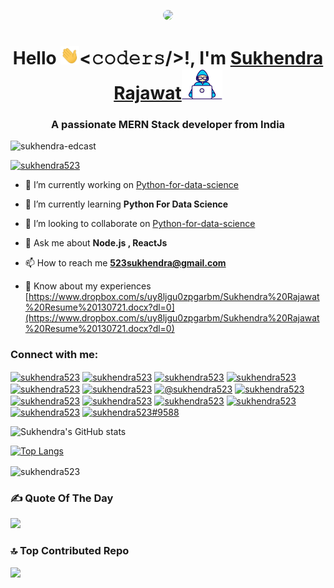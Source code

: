 <p align="center">
  <kbd>
<img src="https://avatars.githubusercontent.com/u/44740202?s=400&v=4" width="200px" style="max-width:100%;border-radius:50%;">
  </kbd>
</p>
<h1 align="center">Hello <img src="https://raw.githubusercontent.com/ABSphreak/ABSphreak/master/gifs/Hi.gif" width="30px" style="max-width:100%;"><𝚌𝚘𝚍𝚎𝚛𝚜/>!, I'm <a href="https://github.com/Sukhendra523">Sukhendra Rajawat</a><img src="Developer.gif" width="65px">
</h1>
<h3 align="center">A passionate MERN Stack developer from India</h3>
<p align="left"> <img src="https://komarev.com/ghpvc/?username=sukhendra-edcast&label=Profile%20views&color=0e75b6&style=flat" alt="sukhendra-edcast" /> </p>
<p align="left"> <a href="https://github.com/ryo-ma/github-profile-trophy"><img src="https://github-profile-trophy.vercel.app/?username=sukhendra523" alt="sukhendra523" /></a> </p>

- 🔭 I’m currently working on [Python-for-data-science](https://github.com/Sukhendra523/Cognitiveclass-python-for-data-science)

- 🌱 I’m currently learning **Python For Data Science**

- 👯 I’m looking to collaborate on [Python-for-data-science](https://github.com/Sukhendra523/Cognitiveclass-python-for-data-science)

- 💬 Ask me about **Node.js , ReactJs**

- 📫 How to reach me **523sukhendra@gmail.com**

- 📄 Know about my experiences [https://www.dropbox.com/s/uy8ljgu0zpgarbm/Sukhendra%20Rajawat%20Resume%20130721.docx?dl=0](https://www.dropbox.com/s/uy8ljgu0zpgarbm/Sukhendra%20Rajawat%20Resume%20130721.docx?dl=0)

<h3 align="left">Connect with me:</h3>
<p align="left">
<a href="https://dev.to/sukhendra523" target="blank"><img align="center" src="https://cdn.jsdelivr.net/npm/simple-icons@3.0.1/icons/dev-dot-to.svg" alt="sukhendra523" height="30" width="40" /></a>
<a href="https://twitter.com/sukhendra523" target="blank"><img align="center" src="https://raw.githubusercontent.com/rahuldkjain/github-profile-readme-generator/master/src/images/icons/Social/twitter.svg" alt="sukhendra523" height="30" width="40" /></a>
<a href="https://linkedin.com/in/sukhendra523" target="blank"><img align="center" src="https://raw.githubusercontent.com/rahuldkjain/github-profile-readme-generator/master/src/images/icons/Social/linked-in-alt.svg" alt="sukhendra523" height="30" width="40" /></a>
<a href="https://codesandbox.com/sukhendra523" target="blank"><img align="center" src="https://cdn.jsdelivr.net/npm/simple-icons@3.0.1/icons/codesandbox.svg" alt="sukhendra523" height="30" width="40" /></a>
<a href="https://fb.com/sukhendra523" target="blank"><img align="center" src="https://raw.githubusercontent.com/rahuldkjain/github-profile-readme-generator/master/src/images/icons/Social/facebook.svg" alt="sukhendra523" height="30" width="40" /></a>
<a href="https://instagram.com/sukhendra523" target="blank"><img align="center" src="https://raw.githubusercontent.com/rahuldkjain/github-profile-readme-generator/master/src/images/icons/Social/instagram.svg" alt="sukhendra523" height="30" width="40" /></a>
<a href="https://medium.com/@sukhendra523" target="blank"><img align="center" src="https://raw.githubusercontent.com/rahuldkjain/github-profile-readme-generator/master/src/images/icons/Social/medium.svg" alt="@sukhendra523" height="30" width="40" /></a>
<a href="https://www.codechef.com/users/sukhendra523" target="blank"><img align="center" src="https://cdn.jsdelivr.net/npm/simple-icons@3.1.0/icons/codechef.svg" alt="sukhendra523" height="30" width="40" /></a>
<a href="https://www.hackerrank.com/sukhendra523" target="blank"><img align="center" src="https://raw.githubusercontent.com/rahuldkjain/github-profile-readme-generator/master/src/images/icons/Social/hackerrank.svg" alt="sukhendra523" height="30" width="40" /></a>
<a href="https://codeforces.com/profile/sukhendra523" target="blank"><img align="center" src="https://cdn.jsdelivr.net/npm/simple-icons@3.0.1/icons/codeforces.svg" alt="sukhendra523" height="30" width="40" /></a>
<a href="https://www.leetcode.com/sukhendra523" target="blank"><img align="center" src="https://raw.githubusercontent.com/rahuldkjain/github-profile-readme-generator/master/src/images/icons/Social/leet-code.svg" alt="sukhendra523" height="30" width="40" /></a>
<a href="https://auth.geeksforgeeks.org/user/sukhendra523" target="blank"><img align="center" src="https://raw.githubusercontent.com/rahuldkjain/github-profile-readme-generator/master/src/images/icons/Social/geeks-for-geeks.svg" alt="sukhendra523" height="30" width="40" /></a>
<a href="https://www.topcoder.com/members/sukhendra523" target="blank"><img align="center" src="https://cdn.jsdelivr.net/npm/simple-icons@3.0.1/icons/topcoder.svg" alt="sukhendra523" height="30" width="40" /></a>
<a href="https://discord.gg/sukhendra523#9588" target="blank"><img align="center" src="https://raw.githubusercontent.com/rahuldkjain/github-profile-readme-generator/master/src/images/icons/Social/discord.svg" alt="sukhendra523#9588" height="30" width="40" /></a>
</p>


![Sukhendra's GitHub stats](https://github-readme-stats.vercel.app/api?username=sukhendra523&show_icons=true\&show=reviews,discussions_started,discussions_answered,prs_merged,prs_merged_percentage)

[![Top Langs](https://github-readme-stats.vercel.app/api/top-langs/?username=sukhendra523&layout=donut-vertical)](https://github.com/anuraghazra/github-readme-stats)



<p><img align="center" src="https://github-readme-streak-stats.herokuapp.com/?user=sukhendra523&" alt="sukhendra523" /></p>





### ✍️ Quote Of The Day
![](https://quotes-github-readme.vercel.app/api?type=horizontal&theme=radical)

### 🔝 Top Contributed Repo
![](https://github-contributor-stats.vercel.app/api?username=Sukhendra523&limit=5&theme=dark_dimmed&combine_all_yearly_contributions=true)


